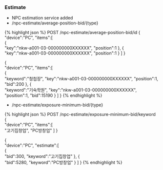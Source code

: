 ### Estimate
  * NPC estimation service added
  * /npc-estimate/average-position-bid/{type}
  
{% highlight json %}
POST /npc-estimate/average-position-bid/id
{  
  "device":"PC",
  "items":[  
    {  
      "key":"nkw-a001-03-000000000XXXXXX",
      "position":1
    },
    {  
      "key":"nkw-a001-03-000000000XXXXXX",
      "position":1
    }
  ]
}


{  
  "device":"PC",
  "items":[  
    {  
      "keyword":"청첩장",
      "key":"nkw-a001-03-000000000XXXXXX",
      "position":1,
      "bid":200
    },
    {  
      "keyword":"기숙학원",
      "key":"nkw-a001-03-000000000XXXXXX",
      "position":1,
      "bid":15190
    }
  ]
}
{% endhighlight %}

* /npc-estimate/exposure-minimum-bid/{type}
  
{% highlight json %}
POST /npc-estimate/exposure-minimum-bid/keyword
{  
  "device":"PC",
  "items":[  
    "고기집창업",
    "PC방창업"
  ]
}

{  
  "device":"PC",
  "estimate":[  
    {  
      "bid":300,
      "keyword":"고기집창업"
    },
    {  
      "bid":5280,
      "keyword":"PC방창업"
    }
  ]
}
{% endhighlight %}
